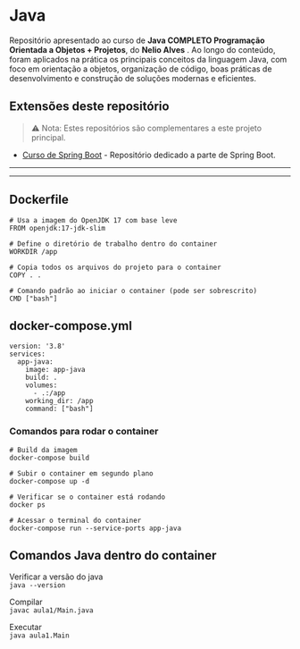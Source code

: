# Java

Repositório apresentado ao curso de **Java COMPLETO Programação Orientada a Objetos + Projetos**, do **Nelio Alves** . Ao longo do conteúdo, foram aplicados na prática os principais conceitos da linguagem Java, com foco em orientação a objetos, organização de código, boas práticas de desenvolvimento e construção de soluções modernas e eficientes.

## Extensões deste repositório
> ⚠️ Nota: Estes repositórios são complementares a este projeto principal.
* [Curso de Spring Boot](https://github.com/luisitcho/curso-java-spring-dougllas-2025) - Repositório dedicado a parte de Spring Boot.

---
---

## Dockerfile

```
# Usa a imagem do OpenJDK 17 com base leve
FROM openjdk:17-jdk-slim

# Define o diretório de trabalho dentro do container
WORKDIR /app

# Copia todos os arquivos do projeto para o container
COPY . .

# Comando padrão ao iniciar o container (pode ser sobrescrito)
CMD ["bash"]
```


## docker-compose.yml

```
version: '3.8'
services:
  app-java:
    image: app-java
    build: .
    volumes:
      - .:/app
    working_dir: /app
    command: ["bash"]
```

### Comandos para rodar o container

```
# Build da imagem
docker-compose build

# Subir o container em segundo plano
docker-compose up -d

# Verificar se o container está rodando
docker ps

# Acessar o terminal do container
docker-compose run --service-ports app-java

```
    
    
## Comandos Java dentro do container
   
Verificar a versão do java<br>
`java --version`

Compilar<br>
`javac aula1/Main.java`

Executar<br>
`java aula1.Main`